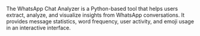 The WhatsApp Chat Analyzer is a Python-based tool that helps users extract, analyze, and visualize insights from WhatsApp conversations. It provides message statistics, word frequency, user activity, and emoji usage in an interactive interface.
